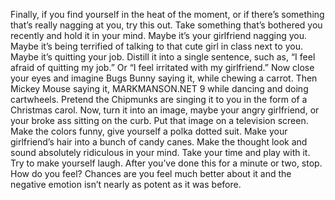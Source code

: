 Finally, if you find yourself in the heat of the moment, or
if there’s something that’s really nagging at you, try this
out.
Take something that’s bothered you recently and hold it
in your mind. Maybe it’s your girlfriend nagging you.
Maybe it’s being terrified of talking to that cute girl in
class next to you. Maybe it’s quitting your job.
Distill it into a single sentence, such as, “I feel afraid of
quitting my job.” Or “I feel irritated with my girlfriend.”
Now close your eyes and imagine Bugs Bunny saying it,
while chewing a carrot. Then Mickey Mouse saying it,
MARKMANSON.NET 9
while dancing and doing cartwheels. Pretend the
Chipmunks are singing it to you in the form of a
Christmas carol.
Now, turn it into an image, maybe your angry girlfriend,
or your broke ass sitting on the curb. Put that image on a
television screen. Make the colors funny, give yourself a
polka dotted suit. Make your girlfriend’s hair into a
bunch of candy canes.
Make the thought look and sound absolutely ridiculous
in your mind. Take your time and play with it. Try to
make yourself laugh.
After you’ve done this for a minute or two, stop. How do
you feel?
Chances are you feel much better about it and the
negative emotion isn’t nearly as potent as it was before.
